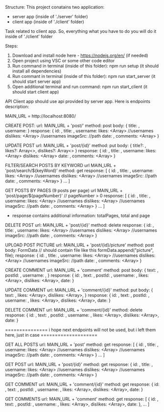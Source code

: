 Structure:
This project conatains two application:
- server app (inside of './server' folder)
- client app (inside of './client' folder)

Task related to client app. So, everything what you have to do you will do it inside of './client' folder

Steps:
1. Download and install node here - https://nodejs.org/en/ (if needed)
2. Open project using VSC or some other code editor
3. Run command in terminal (inside of this folder): npm run setup (it should install all dependencies)
4. Run commant in terminal (inside of this folder): npm run start_server (it should start server app)
5. Open additional terminal and run command: npm run start_client (it should start client app)

API
Client app should use api provided by server app.
Here is endpoints description:

MAIN_URL = http://localhost:8080/

CREATE POST:
url: MAIN_URL + 'post/'
method: post
body: {
    title: <string>,
    username: <string>
}
response: {
    id: <number>,
    title: <string>,
    username: <string>
    likes: <Array<string>> //usernames
    dislikes: <Array<string>> //usernames
    imageSrc: <string> //path
    date: <number>,
    comments: <Array<Comment>>
}

UPDATE POST
url: MAIN_URL + 'post/{id}'
method: put
body: {
    title?: <string>,
    likes?: Array<<string>>,
    dislikes?: Array<<strings>>
}
response: {
    id: <number>,
    title: <string>,
    username: <string>
    likes: <Array<string>>
    dislikes: <Array<string>>
    date: <number>,
    comments: <Array<Comment>>
}

FILTER/SEARCH POSTS BY KEYWORD
url MAIN_URL + 'post/search/${keyWord}'
method: get
response: [
    {
        id: <number>,
        title: <string>,
        username: <string>
        likes: <Array<string>> //usernames
        dislikes: <Array<string>> //usernames
        imageSrc: <string> //path
        date: <number>,
        comments: <Array<Comment>>
    }
    ...
]

GET POSTS BY PAGES (9 posts per page)
url MAIN_URL + 'post/page/${pageNumber}' // pageNumber > 0
response: [
    {
        id: <number>,
        title: <string>,
        username: <string>
        likes: <Array<string>> //usernames
        dislikes: <Array<string>> //usernames
        imageSrc: <string> //path
        date: <number>,
        comments: <Array<Comment>>
    }
    ...
]
+ response contains additional information: totalPages, total and page

DELETE POST
url: MAIN_URL + 'post/{id}'
method: delete
response: {
    id: <number>,
    title: <string>,
    username: <string>
    likes: <Array<string>> //usernames
    dislikes: <Array<string>> //usernames
    imageSrc: <string> //path
    date: <number>,
    comments: <Array<Comment>>
}

UPLOAD POST PICTURE
url: MAIN_URL + 'post/{id}/picture'
method: post
body: FormData // should contain file like this formData.append("picture", file);
response: {
    id: <number>,
    title: <string>,
    username: <string>
    likes: <Array<string>> //usernames
    dislikes: <Array<string>> //usernames
    imageSrc: <string> //path
    date: <number>,
    comments: <Array<Comment>>
}

CREATE COMMENT
url: MAIN_URL + 'comment'
method: post
body: {
    text: <string>,
    postId: <number>,
    username: <string>,
}
response: {
    id: <number>,
    text: <string>,
    postId: <number>,
    username: <string>,
    likes: <Array<strings>>,
    dislikes: <Array<strings>>,
    date: <number>
}

UPDATE COMMENT
url: MAIN_URL + 'comment/{id}'
method: put
body: {
    text: <string>,
    likes: <Array<strings>>,
    dislikes: <Array<strings>>,
}
response: {
    id: <number>,
    text: <string>,
    postId: <number>,
    username: <string>,
    likes: <Array<strings>>,
    dislikes: <Array<strings>>,
    date: <number>
}

DELETE COMMENT
url: MAIN_URL + 'comment/{id}'
method: delete
response: {
    id: <number>,
    text: <string>,
    postId: <number>,
    username: <string>,
    likes: <Array<strings>>,
    dislikes: <Array<strings>>,
    date: <number>
}


=============== i hope next endpoints will not be used, but i left them here, just in case ====================

GET ALL POSTS
url: MAIN_URL + 'post'
method: get
response: [
    {
        id: <number>,
        title: <string>,
        username: <string>
        likes: <Array<string>> //usernames
        dislikes: <Array<string>> //usernames
        imageSrc: <string> //path
        date: <number>,
        comments: <Array<Comment>>
    }
    ...
]

GET POST
url: MAIN_URL + 'post/{id}'
method: get
response: {
    id: <number>,
    title: <string>,
    username: <string>
    likes: <Array<string>> //usernames
    dislikes: <Array<string>> //usernames
    imageSrc: <string> //path
    date: <number>,
    comments: <Array<Comment>>
}

GET COMMENT
url: MAIN_URL + 'comment/{id}'
method: get
response: {
    id: <number>,
    text: <string>,
    postId: <number>,
    username: <string>,
    likes: <Array<strings>>,
    dislikes: <Array<strings>>,
    date: <number>
}

GET COMMENTS
url: MAIN_URL + 'comment'
method: get
response: [
    {
        id: <number>,
        text: <string>,
        postId: <number>,
        username: <string>,
        likes: <Array<strings>>,
        dislikes: <Array<strings>>,
        date: <number>
    },
    ...
]
